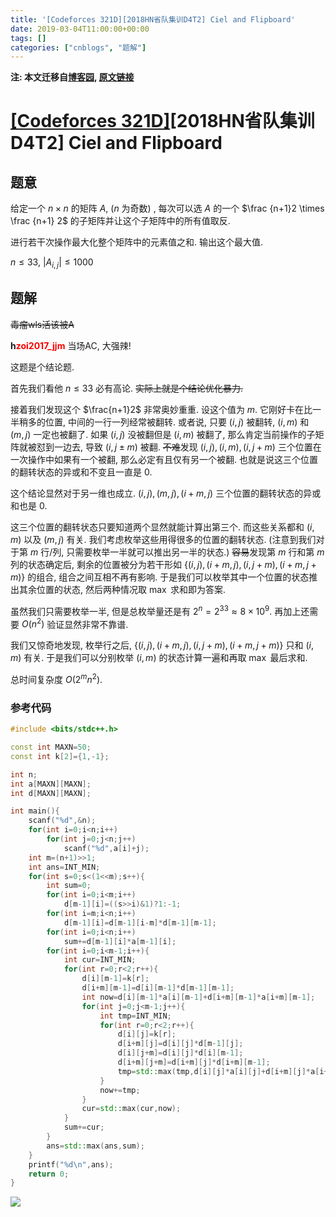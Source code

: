 ```yaml
---
title: '[Codeforces 321D][2018HN省队集训D4T2] Ciel and Flipboard'
date: 2019-03-04T11:00:00+00:00
tags: []
categories: ["cnblogs", "题解"]
---
```

**注: 本文迁移自[博客园](https://rvalue.cnblogs.com), [原文链接](http://www.cnblogs.com/rvalue/archive/2019/03/04/10472502.html)**

# [[Codeforces 321D]](http://codeforces.com/contest/321/problem/D)[2018HN省队集训D4T2] Ciel and Flipboard

## 题意

给定一个 $n\times n$ 的矩阵 $A$, ($n$ 为奇数) , 每次可以选 $A$ 的一个 $\frac {n+1}2 \times \frac {n+1} 2$ 的子矩阵并让这个子矩阵中的所有值取反.

进行若干次操作最大化整个矩阵中的元素值之和. 输出这个最大值.

$n\le 33$, $|A_{i,j}|\le 1000$

## 题解

<span class="covered">~~毒瘤wls活该被A~~</span>

**h<font color="red">zoi2017_jjm</font>** 当场AC, 大强辣!

这题是个结论题.

首先我们看他 $n\le 33$ 必有高论. ~~实际上就是个结论优化暴力.~~

接着我们发现这个 $\frac{n+1}2$ 非常奥妙重重. 设这个值为 $m$. 它刚好卡在比一半稍多的位置, 中间的一行一列经常被翻转. 或者说, 只要 $(i,j)$ 被翻转, $(i,m)$ 和 $(m,j)$ 一定也被翻了. 如果 $(i,j)$ 没被翻但是 $(i,m)$ 被翻了, 那么肯定当前操作的子矩阵就被怼到一边去, 导致 $(i,j\pm m)$ 被翻. ~~不难~~发现 $(i,j),(i,m),(i,j+m)$ 三个位置在一次操作中如果有一个被翻, 那么必定有且仅有另一个被翻. 也就是说这三个位置的翻转状态的异或和不变且一直是 $0$.

这个结论显然对于另一维也成立. $(i,j),(m,j),(i+m,j)$ 三个位置的翻转状态的异或和也是 $0$.

这三个位置的翻转状态只要知道两个显然就能计算出第三个. 而这些关系都和 $(i,m)$ 以及 $(m,j)$ 有关. 我们考虑枚举这些用得很多的位置的翻转状态. (注意到我们对于第 $m$ 行/列, 只需要枚举一半就可以推出另一半的状态.) ~~容易~~发现第 $m$ 行和第 $m$ 列的状态确定后, 剩余的位置被分为若干形如 $\{(i,j),(i+m,j),(i,j+m),(i+m,j+m)\}$ 的组合, 组合之间互相不再有影响. 于是我们可以枚举其中一个位置的状态推出其余位置的状态, 然后两种情况取 $\max$ 求和即为答案.

虽然我们只需要枚举一半, 但是总枚举量还是有 $2^n=2^{33}\approx 8\times 10^9$. 再加上还需要 $O(n^2)$ 验证显然非常不靠谱.

我们又惊奇地发现, 枚举行之后, $\{(i,j),(i+m,j),(i,j+m),(i+m,j+m)\}$ 只和 $(i,m)$ 有关. 于是我们可以分别枚举 $(i,m)$ 的状态计算一遍和再取 $\max$ 最后求和.

总时间复杂度 $O(2^mn^2)$.

### 参考代码

```cpp
#include <bits/stdc++.h>

const int MAXN=50;
const int k[2]={1,-1};

int n;
int a[MAXN][MAXN];
int d[MAXN][MAXN];

int main(){
	scanf("%d",&n);
	for(int i=0;i<n;i++)
		for(int j=0;j<n;j++)
			scanf("%d",a[i]+j);
	int m=(n+1)>>1;
	int ans=INT_MIN;
	for(int s=0;s<(1<<m);s++){
		int sum=0;
		for(int i=0;i<m;i++)
			d[m-1][i]=((s>>i)&1)?1:-1;
		for(int i=m;i<n;i++)
			d[m-1][i]=d[m-1][i-m]*d[m-1][m-1];
		for(int i=0;i<n;i++)
			sum+=d[m-1][i]*a[m-1][i];
		for(int i=0;i<m-1;i++){
			int cur=INT_MIN;
			for(int r=0;r<2;r++){
				d[i][m-1]=k[r];
				d[i+m][m-1]=d[i][m-1]*d[m-1][m-1];
				int now=d[i][m-1]*a[i][m-1]+d[i+m][m-1]*a[i+m][m-1];
				for(int j=0;j<m-1;j++){
					int tmp=INT_MIN;
					for(int r=0;r<2;r++){
						d[i][j]=k[r];
						d[i+m][j]=d[i][j]*d[m-1][j];
						d[i][j+m]=d[i][j]*d[i][m-1];
						d[i+m][j+m]=d[i+m][j]*d[i+m][m-1];
						tmp=std::max(tmp,d[i][j]*a[i][j]+d[i+m][j]*a[i+m][j]+d[i][j+m]*a[i][j+m]+d[i+m][j+m]*a[i+m][j+m]);
					}
					now+=tmp;
				}
				cur=std::max(cur,now);
			}
			sum+=cur;
		}
		ans=std::max(ans,sum);
	}
	printf("%d\n",ans);
	return 0;
}

```

![](https://pic.rvalue.moe/2021/08/02/6502aba9b188a.jpg)
